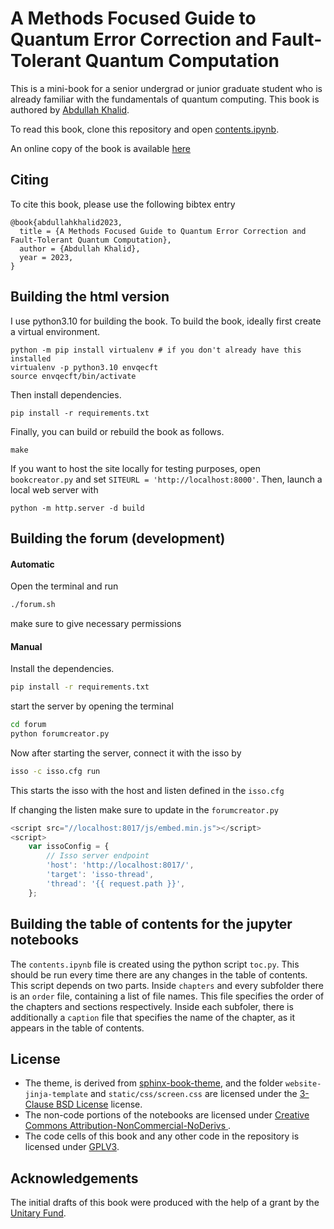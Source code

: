 # A Methods Focused Guide to Quantum Error Correction and Fault-Tolerant Quantum Computation

This is a mini-book for a senior undergrad or junior graduate student who is already familiar with the fundamentals of quantum computing. This book is authored by [Abdullah Khalid](https://abdullahkhalid.com/).

To read this book, clone this repository and open [contents.ipynb](contents.ipynb).

An online copy of the book is available [here](https://abdullahkhalid.com/qecft/)

## Citing

To cite this book, please use the following bibtex entry
```
@book{abdullahkhalid2023,
  title = {A Methods Focused Guide to Quantum Error Correction and Fault-Tolerant Quantum Computation},
  author = {Abdullah Khalid},
  year = 2023,
}
```

## Building the html version

I use python3.10 for building the book. To build the book, ideally first create a virtual environment.
```
python -m pip install virtualenv # if you don't already have this installed
virtualenv -p python3.10 envqecft
source envqecft/bin/activate
```

Then install dependencies.
```
pip install -r requirements.txt
```

Finally, you can build or rebuild the book as follows. 

```
make
```

If you want to host the site locally for testing purposes, open `bookcreator.py` and set `SITEURL = 'http://localhost:8000'`. Then, launch a local web server with

```
python -m http.server -d build
```

## Building the forum (development)

#### Automatic

Open the terminal and run
```bash
./forum.sh
```
make sure to give necessary permissions

#### Manual

Install the dependencies.
```bash
pip install -r requirements.txt
```

start the server by opening the terminal

```bash
cd forum
python forumcreator.py
```

Now after starting the server, connect it with the isso by
```bash
isso -c isso.cfg run
```
This starts the isso with the host and listen defined in the `isso.cfg`

If changing the listen make sure to update in the `forumcreator.py`
```javascript
<script src="//localhost:8017/js/embed.min.js"></script>
<script>
    var issoConfig = {
        // Isso server endpoint
        'host': 'http://localhost:8017/',
        'target': 'isso-thread',
        'thread': '{{ request.path }}',
    };
```

## Building the table of contents for the jupyter notebooks
The `contents.ipynb` file is created using the python script `toc.py`. This should be run every time there are any changes in the table of contents. This script depends on two parts. Inside `chapters` and every subfolder there is an `order` file, containing a list of file names. This file specifies the order of the chapters and sections respectively. Inside each subfoler, there is additionally a `caption` file that specifies the name of the chapter, as it appears in the table of contents.

## License

* The theme, is derived from [sphinx-book-theme](https://github.com/executablebooks/sphinx-book-theme), and the folder `website-jinja-template` and `static/css/screen.css` are licensed under the [3-Clause BSD License](LICENSE-bsd-3-clause) license.
* The non-code portions of the notebooks are licensed under  [Creative Commons Attribution-NonCommercial-NoDerivs ](LICENSE-CC-BY-NC-ND).
* The code cells of this book and any other code in the repository is licensed under [GPLV3](LICENSE-GPL3).

## Acknowledgements

The initial drafts of this book were produced with the help of a grant by the [Unitary Fund](https://unitary.fund/grants.html).


